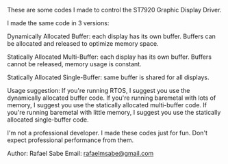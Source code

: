 These are some codes I made to control the ST7920 Graphic Display Driver. 

I made the same code in 3 versions:

Dynamically Allocated Buffer: each display has its own buffer. Buffers can be allocated and released to optimize memory space.

Statically Allocated Multi-Buffer: each display has its own buffer. Buffers cannot be released, memory usage is constant.

Statically Allocated Single-Buffer: same buffer is shared for all displays.

Usage suggestion: 
If you're running RTOS, I suggest you use the dynamically allocated buffer code. 
If you're running baremetal with lots of memory, I suggest you use the statically allocated multi-buffer code. 
If you're running baremetal with little memory, I suggest you use the statically allocated single-buffer code.

I'm not a professional developer. I made these codes just for fun. Don't expect professional performance from them.

Author: Rafael Sabe 
Email: rafaelmsabe@gmail.com


